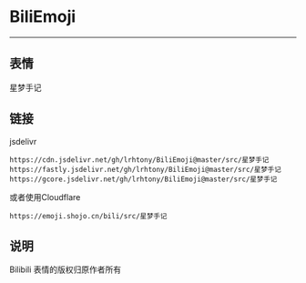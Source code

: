 # BiliEmoji
---
## 表情
星梦手记
## 链接
jsdelivr
```
https://cdn.jsdelivr.net/gh/lrhtony/BiliEmoji@master/src/星梦手记
https://fastly.jsdelivr.net/gh/lrhtony/BiliEmoji@master/src/星梦手记
https://gcore.jsdelivr.net/gh/lrhtony/BiliEmoji@master/src/星梦手记
```
或者使用Cloudflare
```
https://emoji.shojo.cn/bili/src/星梦手记
```
## 说明
Bilibili 表情的版权归原作者所有
